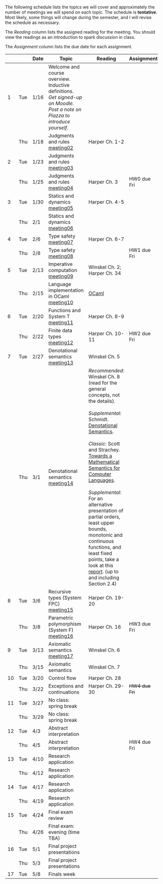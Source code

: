 The following schedule lists the topics we will cover and approximately the number of meetings we will spend on each topic. The schedule is **tentative**. Most likely, some things will change during the semester, and I will revise the schedule as necessary.

The _Reading_ column lists the assigned reading for the meeting. You should view the readings as an introduction to spark discussion in class.

The _Assignment_ column lists the due date for each assignment.

|  |  | Date | Topic | Reading | Assignment |
|----|-----|------|-------------------------------------------------------------------------------------------------------------------------------|------------------|-------------|
| 1 | Tue | 1/16 | Welcome and course overview. Inductive definitions.<br/>*Get signed-up on Moodle.*<br/>*Post a note on Piazza to introduce yourself.* |  |  |
|  | Thu | 1/18 | Judgments and rules<br/>[meeting02] | Harper Ch. 1-2 |  |
| 2 | Tue | 1/23 | Judgments and rules<br/>[meeting03] |  |  |
|  | Thu | 1/25 | Judgments and rules<br/>[meeting04] | Harper Ch. 3 | HW0 due Fri |
| 3 | Tue | 1/30 | Statics and dynamics<br/>[meeting05] | Harper Ch. 4-5 |  |
|  | Thu | 2/1 | Statics and dynamics<br/>[meeting06] |  |  |
| 4 | Tue | 2/6 | Type safety<br/>[meeting07] | Harper Ch. 6-7 |  |
|  | Thu | 2/8 | Type safety<br/>[meeting08] |  | HW1 due Fri |
| 5 | Tue | 2/13 | Imperative computation<br/>[meeting09] | Winskel Ch. 2; Harper Ch. 34 |  |
|  | Thu | 2/15 | Language implementation in OCaml <br/>[meeting10]| [OCaml](.#ocaml) |  |
| 6 | Tue | 2/20 | Functions and System T<br/>[meeting11]| Harper Ch. 8-9 |  |
|  | Thu | 2/22| Finite data types<br/>[meeting12] | Harper Ch. 10-11 | HW2 due Fri |
| 7 | Tue | 2/27 | Denotational semantics<br/>[meeting13] | Winskel Ch. 5 |  |
|  | Thu | 3/1 | Denotational semantics<br/>[meeting14] | _Recommended_: Winskel Ch. 8 (read for the general concepts, not the details).<br/><br/>_Supplemental_: Schmidt. [Denotational Semantics].<br/><br/>_Classic_: Scott and Strachey. [Towards a Mathematical Semantics for Computer Languages].<br/><br/>_Supplemental_: For an alternative presentation of partial orders, least upper bounds, monotonic and continuous functions, and least fixed points, take a look at this [report][A Denotational Semantics for Dataflow with Firing]. (up to and including Section 2.4) |  |
| 8 | Tue | 3/6 | Recursive types (System FPC)<br/>[meeting15] | Harper Ch. 19-20 |  |
|  | Thu | 3/8 | Parametric polymorphism (System F)<br/>[meeting16] | Harper Ch. 16 | HW3 due Fri |
| 9 | Tue | 3/13 | Axiomatic semantics<br/>[meeting17] | Winskel Ch. 6 |  |
|  | Thu | 3/15 | Axiomatic semantics | Winskel Ch. 7 |  |
| 10 | Tue | 3/20 | Control flow | Harper Ch. 28 |  |
|  | Thu | 3/22 | Exceptions and continuations | Harper Ch. 29-30 | ~~HW4 due Fri~~ |
| 11 | Tue | 3/27 | No class: spring break |  |  |
|  | Thu | 3/29 | No class: spring break |  |  |
| 12 | Tue | 4/3 | Abstract interpretation |  |  |
|  | Thu | 4/5 | Abstract interpretation |  | HW4 due Fri  |
| 13 | Tue | 4/10 | Research application |  |  |
|  | Thu | 4/12 | Research application |  |  |
| 14 | Tue | 4/17 | Research application |  |  |
|  | Thu | 4/19 | Research application |  |  |
| 15 | Tue | 4/24 | Final exam review |  |  |
|  | Thu | 4/26 | Final exam: evening (time TBA) |  |  |
| 16 | Tue | 5/1 | Final project presentations |  |  |
|  | Thu | 5/3 | Final project presentations |  |  |
| 17 | Tue | 5/8 | Finals week |  |  |

[meeting02]: meetings/meeting02.class.pdf
[meeting03]: meetings/meeting03.class.pdf
[meeting04]: meetings/meeting04.class.pdf
[meeting05]: meetings/meeting05.class.pdf
[meeting06]: meetings/meeting06.class.pdf
[meeting07]: meetings/meeting07.class.pdf
[meeting08]: meetings/meeting08.class.pdf
[meeting09]: meetings/meeting09.class.pdf
[meeting10]: meetings/meeting10.class.pdf
[meeting11]: meetings/meeting11.class.pdf
[meeting12]: meetings/meeting12.class.pdf
[meeting13]: meetings/meeting13.class.pdf
[meeting14]: meetings/meeting14.class.pdf
[meeting15]: meetings/meeting15.class.pdf
[meeting16]: meetings/meeting16.class.pdf
[meeting17]: meetings/meeting17.class.pdf

[Denotational Semantics]: https://www.cs.colorado.edu/~bec/courses/csci5535/reading/densem.pdf
[Towards a Mathematical Semantics for Computer Languages]: https://www.cs.colorado.edu/~bec/courses/csci5535/reading/PRG06.pdf
[A Denotational Semantics for Dataflow with Firing]: https://www.cs.colorado.edu/~bec/courses/csci5535/reading/lee-denote.pdf
